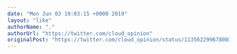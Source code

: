 ```yaml
---
date: "Mon Jun 03 19:03:15 +0000 2019"
layout: "like"
authorName: "."
authorUrl: "https://twitter.com/cloud_opinion"
originalPost: "https://twitter.com/cloud_opinion/status/1135622996780036096"
---
```

